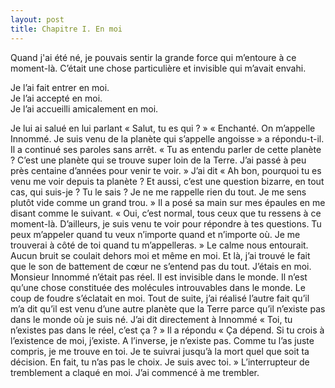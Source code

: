 ```yaml
---
layout: post
title: Chapitre I. En moi 
---
```


Quand j'ai été né, je pouvais sentir la grande force qui m’entoure à ce
moment-là. C’était une chose particulière et invisible qui m’avait envahi.

Je l’ai fait entrer en moi.<br>
Je l’ai accepté en moi.<br>
Je l’ai accueilli amicalement en moi.<br>

Je lui ai salué en lui parlant « Salut, tu es qui ? » « Enchanté. On m’appelle
Innommé. Je suis venu de la planète qui s’appelle angoisse » a répondu-t-il. Il
a continué ses paroles sans arrêt. « Tu as entendu parler de cette planète ?
C’est une planète qui se trouve super loin de la Terre. J’ai passé à peu près
centaine d’années pour venir te voir. » J’ai dit « Ah bon, pourquoi tu es venu
me voir depuis ta planète ? Et aussi, c’est une question bizarre, en tout cas,
qui suis-je ? Tu le sais ? Je ne me rappelle rien du tout. Je me sens plutôt
vide comme un grand trou. » Il a posé sa main sur mes épaules en me disant
comme le suivant. « Oui, c’est normal, tous ceux que tu ressens à ce moment-là.
D’ailleurs, je suis venu te voir pour répondre à tes questions. Tu peux
m’appeler quand tu veux n’importe quand et n’importe où. Je me trouverai à côté
de toi quand tu m’appelleras. » Le calme nous entourait. Aucun bruit se coulait
dehors moi et même en moi. Et là, j’ai trouvé le fait que le son de battement
de cœur ne s’entend pas du tout. J’étais en moi. Monsieur Innommé n’était pas
réel. Il est invisible dans le monde. Il n’est qu’une chose constituée des
molécules introuvables dans le monde. Le coup de foudre s’éclatait en moi.
Tout de suite, j’ai réalisé l’autre fait qu’il m’a dit qu’il est venu d’une
autre planète que la Terre parce qu’il n’existe pas dans le monde où je suis
né. J’ai dit directement à Innommé « Toi, tu n’existes pas dans le réel, c’est
ça ? » Il a répondu « Ça dépend. Si tu crois à l’existence de moi, j’existe.
A l’inverse, je n’existe pas. Comme tu l’as juste compris, je me trouve en toi.
Je te suivrai jusqu’à la mort quel que soit ta décision. En fait, tu n’as pas
le choix. Je suis avec toi. » L’interrupteur de tremblement a claqué en moi.
J’ai commencé à me trembler.

